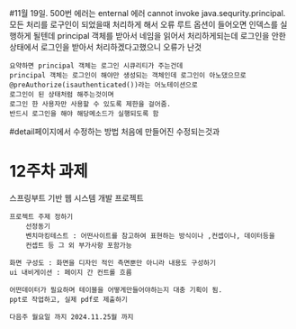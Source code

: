 #11월 19일. 
500번 에러는 enternal 에러
	 cannot invoke java.sequrity.principal.
		모든 처리를 로구인이 되었을때 처리하게 해서 오류
	루트 옵션이 들어오면 인덱스를 실행하게 될텐데
	principal 객체를 받아서 네임을 읽어서 처리하게되는데
	로그인을 안한 상태에서 로그인을 받아서 처리하겠다고했으니 오류가 난것

	요약하면 principal 객체는 로그인 시큐리티가 주는건데 
	principal 객체는 로그인이 해야만 생성되는 객체인데 로그인이 아노댔으므로
	@preAuthorize(isauthenticated())라는 어노테이션으로
	로그인이 된 상태처럼 해주는것이며
	로그인 한 사용자만 사용할 수 있도록 제한을 걸어줌.
	반드시 로그인을 해야 해당메소드가 실행되도록 함 
	
#detail페이지에서 수정하는 방법
처음에 만들어진 수정되는것과 

# 12주차 과제
스프링부트 기반 웹 시스템 개발 프로젝트

	프로젝트 주제 정하기
		선정동기
		벤치마킹테스트 : 어떤사이트를 참고하여 표현하는 방식이나 ,컨셉이나, 데이터등을
		컨셉트 등 그 외 부가사항 포함가능
		
	화면 구성도 : 화면을 디자인 적인 측면뿐만 아니라 내용도 구성하기
	ui 내비게이션 : 페이지 간 컨트롤 흐름
	
	어떤데이터가 필요하며 테이블을 어떻게만들어야하는지 대충 기획이 됨.
	ppt로 작업하고, 실제 pdf로 제출하기
	
	다음주 월요일 까지 2024.11.25월 까지 